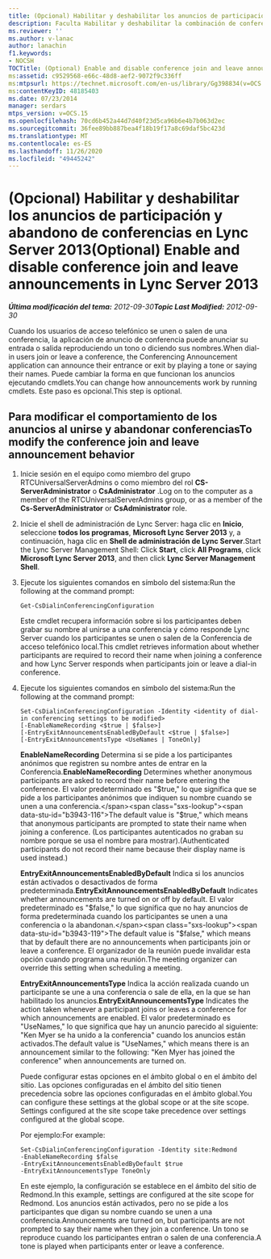 ```yaml
---
title: (Opcional) Habilitar y deshabilitar los anuncios de participación y abandono de conferencias
description: Faculta Habilitar y deshabilitar la combinación de conferencia y abandonar anuncios.
ms.reviewer: ''
ms.author: v-lanac
author: lanachin
f1.keywords:
- NOCSH
TOCTitle: (Optional) Enable and disable conference join and leave announcements
ms:assetid: c9529568-e66c-48d8-aef2-9072f9c336ff
ms:mtpsurl: https://technet.microsoft.com/en-us/library/Gg398834(v=OCS.15)
ms:contentKeyID: 48185403
ms.date: 07/23/2014
manager: serdars
mtps_version: v=OCS.15
ms.openlocfilehash: 70cd6b452a44d7d40f23d5ca96b6e4b7b063d2ec
ms.sourcegitcommit: 36fee89bb887bea4f18b19f17a8c69daf5bc423d
ms.translationtype: MT
ms.contentlocale: es-ES
ms.lasthandoff: 11/26/2020
ms.locfileid: "49445242"
---
```

# <a name="optional-enable-and-disable-conference-join-and-leave-announcements-in-lync-server-2013"></a><span data-ttu-id="b3943-103">(Opcional) Habilitar y deshabilitar los anuncios de participación y abandono de conferencias en Lync Server 2013</span><span class="sxs-lookup"><span data-stu-id="b3943-103">(Optional) Enable and disable conference join and leave announcements in Lync Server 2013</span></span>

<div data-xmlns="http://www.w3.org/1999/xhtml">

<div class="topic" data-xmlns="http://www.w3.org/1999/xhtml" data-msxsl="urn:schemas-microsoft-com:xslt" data-cs="https://msdn.microsoft.com/">

<div data-asp="https://msdn2.microsoft.com/asp">



</div>

<div id="mainSection">

<div id="mainBody"><span data-ttu-id="b3943-104">

<span> </span></span><span class="sxs-lookup"><span data-stu-id="b3943-104">

<span> </span></span></span>

<span data-ttu-id="b3943-105">_**Última modificación del tema:** 2012-09-30_</span><span class="sxs-lookup"><span data-stu-id="b3943-105">_**Topic Last Modified:** 2012-09-30_</span></span>

<span data-ttu-id="b3943-106">Cuando los usuarios de acceso telefónico se unen o salen de una conferencia, la aplicación de anuncio de conferencia puede anunciar su entrada o salida reproduciendo un tono o diciendo sus nombres.</span><span class="sxs-lookup"><span data-stu-id="b3943-106">When dial-in users join or leave a conference, the Conferencing Announcement application can announce their entrance or exit by playing a tone or saying their names.</span></span> <span data-ttu-id="b3943-107">Puede cambiar la forma en que funcionan los anuncios ejecutando cmdlets.</span><span class="sxs-lookup"><span data-stu-id="b3943-107">You can change how announcements work by running cmdlets.</span></span> <span data-ttu-id="b3943-108">Este paso es opcional.</span><span class="sxs-lookup"><span data-stu-id="b3943-108">This step is optional.</span></span>

<div>

## <a name="to-modify-the-conference-join-and-leave-announcement-behavior"></a><span data-ttu-id="b3943-109">Para modificar el comportamiento de los anuncios al unirse y abandonar conferencias</span><span class="sxs-lookup"><span data-stu-id="b3943-109">To modify the conference join and leave announcement behavior</span></span>

1.  <span data-ttu-id="b3943-110">Inicie sesión en el equipo como miembro del grupo RTCUniversalServerAdmins o como miembro del rol **CS-ServerAdministrator** o **CsAdministrator** .</span><span class="sxs-lookup"><span data-stu-id="b3943-110">Log on to the computer as a member of the RTCUniversalServerAdmins group, or as a member of the **Cs-ServerAdministrator** or **CsAdministrator** role.</span></span>

2.  <span data-ttu-id="b3943-111">Inicie el shell de administración de Lync Server: haga clic en **Inicio**, seleccione **todos los programas**, **Microsoft Lync Server 2013** y, a continuación, haga clic en **Shell de administración de Lync Server**.</span><span class="sxs-lookup"><span data-stu-id="b3943-111">Start the Lync Server Management Shell: Click **Start**, click **All Programs**, click **Microsoft Lync Server 2013**, and then click **Lync Server Management Shell**.</span></span>

3.  <span data-ttu-id="b3943-112">Ejecute los siguientes comandos en símbolo del sistema:</span><span class="sxs-lookup"><span data-stu-id="b3943-112">Run the following at the command prompt:</span></span>
    
        Get-CsDialinConferencingConfiguration
    
    <span data-ttu-id="b3943-113">Este cmdlet recupera información sobre si los participantes deben grabar su nombre al unirse a una conferencia y cómo responde Lync Server cuando los participantes se unen o salen de la Conferencia de acceso telefónico local.</span><span class="sxs-lookup"><span data-stu-id="b3943-113">This cmdlet retrieves information about whether participants are required to record their name when joining a conference and how Lync Server responds when participants join or leave a dial-in conference.</span></span>

4.  <span data-ttu-id="b3943-114">Ejecute los siguientes comandos en símbolo del sistema:</span><span class="sxs-lookup"><span data-stu-id="b3943-114">Run the following at the command prompt:</span></span>
    
        Set-CsDialinConferencingConfiguration -Identity <identity of dial-in conferencing settings to be modified>
        [-EnableNameRecording <$true | $false>]
        [-EntryExitAnnouncementsEnabledByDefault <$true | $false>]
        [-EntryExitAnnouncementsType <UseNames | ToneOnly]
    
    <span data-ttu-id="b3943-115">**EnableNameRecording**   Determina si se pide a los participantes anónimos que registren su nombre antes de entrar en la Conferencia.</span><span class="sxs-lookup"><span data-stu-id="b3943-115">**EnableNameRecording**   Determines whether anonymous participants are asked to record their name before entering the conference.</span></span> <span data-ttu-id="b3943-116">El valor predeterminado es "$true," lo que significa que se pide a los participantes anónimos que indiquen su nombre cuando se unen a una conferencia.</span><span class="sxs-lookup"><span data-stu-id="b3943-116">The default value is "$true," which means that anonymous participants are prompted to state their name when joining a conference.</span></span> <span data-ttu-id="b3943-117">(Los participantes autenticados no graban su nombre porque se usa el nombre para mostrar).</span><span class="sxs-lookup"><span data-stu-id="b3943-117">(Authenticated participants do not record their name because their display name is used instead.)</span></span>
    
    <span data-ttu-id="b3943-118">**EntryExitAnnouncementsEnabledByDefault**   Indica si los anuncios están activados o desactivados de forma predeterminada.</span><span class="sxs-lookup"><span data-stu-id="b3943-118">**EntryExitAnnouncementsEnabledByDefault**   Indicates whether announcements are turned on or off by default.</span></span> <span data-ttu-id="b3943-119">El valor predeterminado es "$false," lo que significa que no hay anuncios de forma predeterminada cuando los participantes se unen a una conferencia o la abandonan.</span><span class="sxs-lookup"><span data-stu-id="b3943-119">The default value is "$false," which means that by default there are no announcements when participants join or leave a conference.</span></span> <span data-ttu-id="b3943-120">El organizador de la reunión puede invalidar esta opción cuando programa una reunión.</span><span class="sxs-lookup"><span data-stu-id="b3943-120">The meeting organizer can override this setting when scheduling a meeting.</span></span>
    
    <span data-ttu-id="b3943-121">**EntryExitAnnouncementsType**   Indica la acción realizada cuando un participante se une a una conferencia o sale de ella, en la que se han habilitado los anuncios.</span><span class="sxs-lookup"><span data-stu-id="b3943-121">**EntryExitAnnouncementsType**   Indicates the action taken whenever a participant joins or leaves a conference for which announcements are enabled.</span></span> <span data-ttu-id="b3943-122">El valor predeterminado es "UseNames," lo que significa que hay un anuncio parecido al siguiente: "Ken Myer se ha unido a la conferencia" cuando los anuncios están activados.</span><span class="sxs-lookup"><span data-stu-id="b3943-122">The default value is "UseNames," which means there is an announcement similar to the following: "Ken Myer has joined the conference" when announcements are turned on.</span></span>
    
    <span data-ttu-id="b3943-p105">Puede configurar estas opciones en el ámbito global o en el ámbito del sitio. Las opciones configuradas en el ámbito del sitio tienen precedencia sobre las opciones configuradas en el ámbito global.</span><span class="sxs-lookup"><span data-stu-id="b3943-p105">You can configure these settings at the global scope or at the site scope. Settings configured at the site scope take precedence over settings configured at the global scope.</span></span>
    
    <span data-ttu-id="b3943-125">Por ejemplo:</span><span class="sxs-lookup"><span data-stu-id="b3943-125">For example:</span></span>
    
        Set-CsDialinConferencingConfiguration -Identity site:Redmond
        -EnableNameRecording $false
        -EntryExitAnnouncementsEnabledByDefault $true
        -EntryExitAnnouncementsType ToneOnly
    
    <span data-ttu-id="b3943-126">En este ejemplo, la configuración se establece en el ámbito del sitio de Redmond.</span><span class="sxs-lookup"><span data-stu-id="b3943-126">In this example, settings are configured at the site scope for Redmond.</span></span> <span data-ttu-id="b3943-127">Los anuncios están activados, pero no se pide a los participantes que digan su nombre cuando se unen a una conferencia.</span><span class="sxs-lookup"><span data-stu-id="b3943-127">Announcements are turned on, but participants are not prompted to say their name when they join a conference.</span></span> <span data-ttu-id="b3943-128">Un tono se reproduce cuando los participantes entran o salen de una conferencia.</span><span class="sxs-lookup"><span data-stu-id="b3943-128">A tone is played when participants enter or leave a conference.</span></span>

<span data-ttu-id="b3943-129"></div>

</div>

<span> </span>

</div>

</div>

</span><span class="sxs-lookup"><span data-stu-id="b3943-129"></div>

</div>

<span> </span>

</div>

</div>

</span></span></div>

